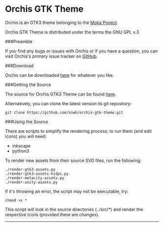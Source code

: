 Orchis GTK Theme
================

Orchis is an GTK3 theme belonging to the [Moka Project](http://www.mokaproject.com/).

Orchis GTK Theme is distributed under the terms the GNU GPL v.3

###Preamble

If you find any bugs or issues with Orchis or if you have a question, you can visit Orchis's primary issue tracker on [GitHub](https://github.com/snwh/orchis-gtk-theme/issues).

###Download

Orchis can be downloaded [here](http://www.mokaproject.com/orchis-gtk-theme/#download) for whatever you like.

###Getting the Source

The source for Orchis GTK3 Theme can be found [here](https://github.com/snwh/orchis-gtk-theme).

Alternatively, you can clone the latest version its git repository:

    git clone https://github.com/snwh/orchis-gtk-theme.git

###Using the Source

There are scripts to simplify the rendering process; to run them (and edit icons) you will need:

 * inkscape
 * python3

To render new assets from their source SVG files, run the following:

    ./render-gtk3-assets.py
    ./render-gtk3-assets-hidpi.py
    ./render-metacity-assets.py
    ./render-unity-assets.py

If it's throwing an error, the script may not be executable, try:
	
	chmod +x *

This script will look in the source directories (../src/*) and render the respective icons (provided there are changes).

-----------